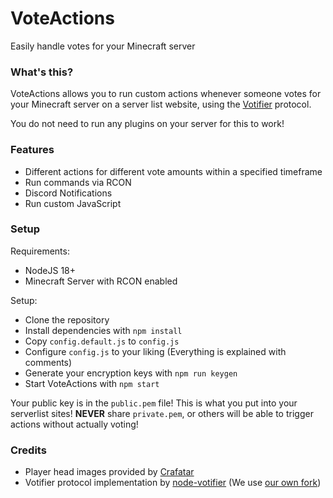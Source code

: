 # VoteActions
Easily handle votes for your Minecraft server

### What's this?
VoteActions allows you to run custom actions whenever someone votes for your Minecraft server on a server list website, using the [Votifier](https://github.com/vexsoftware/votifier) protocol.

You do not need to run any plugins on your server for this to work!

### Features
- Different actions for different vote amounts within a specified timeframe
- Run commands via RCON
- Discord Notifications
- Run custom JavaScript

### Setup
Requirements:
- NodeJS 18+
- Minecraft Server with RCON enabled

Setup:
- Clone the repository
- Install dependencies with ``npm install``
- Copy ``config.default.js`` to ``config.js``
- Configure ``config.js`` to your liking (Everything is explained with comments)
- Generate your encryption keys with ``npm run keygen``
- Start VoteActions with ``npm start``

Your public key is in the ``public.pem`` file! This is what you put into your serverlist sites!
**NEVER** share ``private.pem``, or others will be able to trigger actions without actually voting!

### Credits
- Player head images provided by [Crafatar](https://crafatar.com)
- Votifier protocol implementation by [node-votifier](https://github.com/VeltroGaming/votifier) (We use [our own fork](https://github.com/YingaGaming/votifier))
